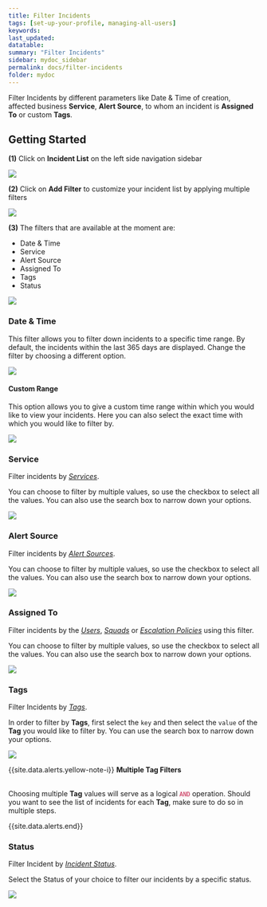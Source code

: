 ```yaml
---
title: Filter Incidents
tags: [set-up-your-profile, managing-all-users]
keywords: 
last_updated: 
datatable: 
summary: "Filter Incidents"
sidebar: mydoc_sidebar
permalink: docs/filter-incidents
folder: mydoc
---
```


Filter Incidents by different parameters like Date & Time of creation, affected business **Service**, **Alert Source**, to whom an incident is **Assigned To** or custom **Tags**.

## Getting Started

**(1)** Click on **Incident List** on the left side navigation sidebar

![](images/filter_1.png)

**(2)** Click on **Add Filter** to customize your incident list by applying multiple filters

![](images/filter_2.png)

**(3)** The filters that are available at the moment are:
- Date & Time
- Service
- Alert Source
- Assigned To
- Tags
- Status

![](images/filter_3.png)

### Date & Time

This filter allows you to filter down incidents to a specific time range. By default, the incidents within the last 365 days are displayed. Change the filter by choosing a different option.

![](images/filter_4.png)

#### Custom Range

This option allows you to give a custom time range within which you would like to view your incidents. Here you can also select the exact time with which you would like to filter by.

![](images/filter_5.png)

### Service

Filter incidents by *[Services](adding-a-service-1)*.

You can choose to filter by multiple values, so use the checkbox to select all the values. You can also use the search box to narrow down your options.

![](images/filter_6.png)

### Alert Source

Filter incidents by *[Alert Sources](adding-a-service-1#alert-sources-integrations)*.

You can choose to filter by multiple values, so use the checkbox to select all the values. You can also use the search box to narrow down your options.

![](images/filter_7.png)

### Assigned To

Filter incidents by the *[Users](add-users)*, *[Squads](squads)* or *[Escalation Policies](escalation-policies)* using this filter.

You can choose to filter by multiple values, so use the checkbox to select all the values. You can also use the search box to narrow down your options.

![](images/filter_8.png)

### Tags

Filter Incidents by *[Tags](event-tagging)*.

In order to filter by **Tags**, first select the `key` and then select the `value` of the **Tag** you would like to filter by. You can use the search box to narrow down your options.

![](images/filter_9.png)

{{site.data.alerts.yellow-note-i}}
<b>Multiple Tag Filters</b><br/><br/>
<p>Choosing multiple <b>Tag</b> values will serve as a logical <code class="highlighter-rouge" style="color: #c7254e; background-color: #f9f2f4 !important;">AND</code> operation. Should you want to see the list of incidents for each <b>Tag</b>, make sure to do so in multiple steps.</p>
{{site.data.alerts.end}}

### Status

Filter Incident by *[Incident Status](dashboard-metrics#incident-state-metric)*.

Select the Status of your choice to filter our incidents by a specific status.

![](images/filter_10.png)